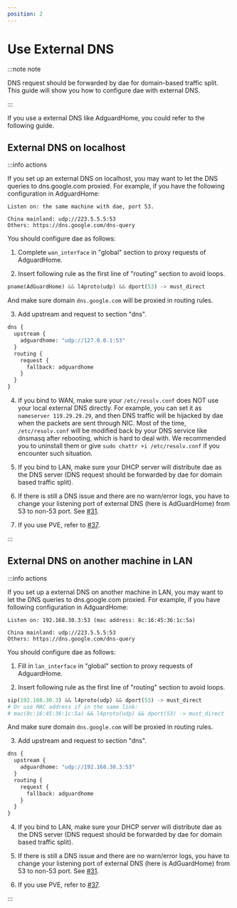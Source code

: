 ```yaml
---
position: 2
---
```


# Use External DNS

:::note note

DNS request should be forwarded by dae for domain-based traffic split. This guide will show you how to configure dae with external DNS.

:::

If you use a external DNS like AdguardHome, you could refer to the following guide.

## External DNS on localhost

:::info actions

If you set up an external DNS on localhost, you may want to let the DNS queries to dns.google.com proxied. For example, if you have the following configuration in AdguardHome:

```console
Listen on: the same machine with dae, port 53.

China mainland: udp://223.5.5.5:53
Others: https://dns.google.com/dns-query
```

You should configure dae as follows:

1. Complete `wan_interface` in "global" section to proxy requests of AdguardHome.

2. Insert following rule as the first line of "routing" section to avoid loops.

```python title="config.dae"
pname(AdGuardHome) && l4proto(udp) && dport(53) -> must_direct
```

And make sure domain `dns.google.com` will be proxied in routing rules.

3. Add upstream and request to section "dns".

```python title="config.dae"
dns {
  upstream {
    adguardhome: "udp://127.0.0.1:53"
  }
  routing {
    request {
      fallback: adguardhome
    }
  }
}
```

4. If you bind to WAN, make sure your `/etc/resolv.conf` does NOT use your local external DNS directly. For example, you can set it as `nameserver 119.29.29.29`, and then DNS traffic will be hijacked by dae when the packets are sent through NIC. Most of the time, `/etc/resolv.conf` will be modified back by your DNS service like dnsmasq after rebooting, which is hard to deal with. We recommended you to uninstall them or give `sudo chattr +i /etc/resolv.conf` if you encounter such situation.

5. If you bind to LAN, make sure your DHCP server will distribute dae as the DNS server (DNS request should be forwarded by dae for domain based traffic split).

6. If there is still a DNS issue and there are no warn/error logs, you have to change your listening port of external DNS (here is AdGuardHome) from 53 to non-53 port. See [#31](https://github.com/daeuniverse/dae/issues/31#issuecomment-1467358364).

7. If you use PVE, refer to [#37](https://github.com/daeuniverse/dae/discussions/37).

:::

## External DNS on another machine in LAN

:::info actions

If you set up a external DNS on another machine in LAN, you may want to let the DNS queries to dns.google.com proxied. For example, if you have following configuration in AdguardHome:

```
Listen on: 192.168.30.3:53 (mac address: 8c:16:45:36:1c:5a)

China mainland: udp://223.5.5.5:53
Others: https://dns.google.com/dns-query
```

You should configure dae as follows:

1. Fill in `lan_interface` in "global" section to proxy requests of AdguardHome.

2. Insert following rule as the first line of "routing" section to avoid loops.

```python title="config.dae"
sip(192.168.30.3) && l4proto(udp) && dport(53) -> must_direct
# Or use MAC address if in the same link:
# mac(8c:16:45:36:1c:5a) && l4proto(udp) && dport(53) -> must_direct
```

And make sure domain `dns.google.com` will be proxied in routing rules.

3. Add upstream and request to section "dns".

```python title="config.dae"
dns {
  upstream {
    adguardhome: "udp://192.168.30.3:53"
  }
  routing {
    request {
      fallback: adguardhome
    }
  }
}
```

4. If you bind to LAN, make sure your DHCP server will distribute dae as the DNS server (DNS request should be forwarded by dae for domain based traffic split).

5. If there is still a DNS issue and there are no warn/error logs, you have to change your listening port of external DNS (here is AdGuardHome) from 53 to non-53 port. See [#31](https://github.com/daeuniverse/dae/issues/31#issuecomment-1467358364).

6. If you use PVE, refer to [#37](https://github.com/daeuniverse/dae/discussions/37).

:::
